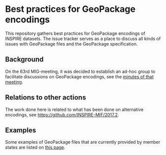 # Best practices for GeoPackage encodings
This repository gathers best practices for GeoPackage encodings of INSPIRE datasets. The issue tracker serves as a place to discuss all kinds of issues with GeoPackage files and the GeoPackage specification.

## Background
On the 63rd MIG-meeting, it was decided to establish an ad-hoc group to facilitate discussions on GeoPackage encodings, see the [minutes of that meeting](https://webgate.ec.europa.eu/fpfis/wikis/pages/viewpage.action?pageId=559350289).

## Relations to other actions
The work done here is related to what has been done on alternative encodings, see https://github.com/INSPIRE-MIF/2017.2.

## Examples
Some examples of GeoPackage files that are currently provided by member states are listed on [this page](/examples/overview.md).
